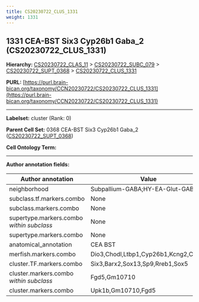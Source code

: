 ```yaml
---
title: CS20230722_CLUS_1331
weight: 1331
---
```

## 1331 CEA-BST Six3 Cyp26b1 Gaba_2 (CS20230722_CLUS_1331)
<b>Hierarchy: </b>
[CS20230722_CLAS_11](../CS20230722_CLAS_11) >
[CS20230722_SUBC_079](../CS20230722_SUBC_079) >
[CS20230722_SUPT_0368](../CS20230722_SUPT_0368) >
[CS20230722_CLUS_1331](../CS20230722_CLUS_1331)

**PURL:** [https://purl.brain-bican.org/taxonomy/CCN20230722/CS20230722_CLUS_1331](https://purl.brain-bican.org/taxonomy/CCN20230722/CS20230722_CLUS_1331)

---


**Labelset:** cluster (Rank: 0)

**Parent Cell Set:** 0368 CEA-BST Six3 Cyp26b1 Gaba_2 ([CS20230722_SUPT_0368](../CS20230722_SUPT_0368))



**Cell Ontology Term:** 

[MARKER GENES.]: #


---

[TRANSFERRED ANNOTATIONS.]: #


[AUTHOR ANNOTATION FIELDS.]: #


**Author annotation fields:**

| Author annotation | Value |
|-------------------|-------|
|neighborhood|Subpallium-GABA;HY-EA-Glut-GABA|
|subclass.tf.markers.combo|None|
|subclass.markers.combo|None|
|supertype.markers.combo _within subclass_|None|
|supertype.markers.combo|None|
|anatomical_annotation|CEA BST|
|merfish.markers.combo|Dio3,Chodl,Ltbp1,Cyp26b1,Kcng2,Cartpt|
|cluster.TF.markers.combo|Six3,Barx2,Sox13,Sp9,Rreb1,Sox5|
|cluster.markers.combo _within subclass_|Fgd5,Gm10710|
|cluster.markers.combo|Upk1b,Gm10710,Fgd5|
